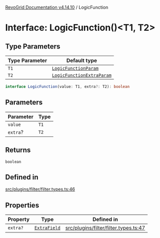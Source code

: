 [RevoGrid Documentation v4.14.10](README.md) / LogicFunction

# Interface: LogicFunction()\<T1, T2\>

## Type Parameters

| Type Parameter | Default type |
| ------ | ------ |
| `T1` | [`LogicFunctionParam`](TypeAlias.LogicFunctionParam.md) |
| `T2` | [`LogicFunctionExtraParam`](TypeAlias.LogicFunctionExtraParam.md) |

```ts
interface LogicFunction(value: T1, extra?: T2): boolean
```

## Parameters

| Parameter | Type |
| ------ | ------ |
| `value` | `T1` |
| `extra`? | `T2` |

## Returns

`boolean`

## Defined in

[src/plugins/filter/filter.types.ts:46](https://github.com/revolist/revogrid/blob/f8d663f4e4ad146b94baf570f65efe48aaaeae09/src/plugins/filter/filter.types.ts#L46)

## Properties

| Property | Type | Defined in |
| ------ | ------ | ------ |
| `extra?` | [`ExtraField`](TypeAlias.ExtraField.md) | [src/plugins/filter/filter.types.ts:47](https://github.com/revolist/revogrid/blob/f8d663f4e4ad146b94baf570f65efe48aaaeae09/src/plugins/filter/filter.types.ts#L47) |
